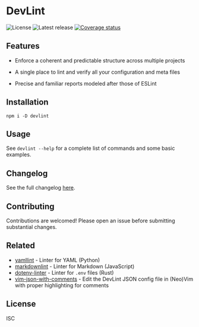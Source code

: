 # DevLint

![License](https://badgen.net/github/license/cheap-glitch/devlint?color=green)
![Latest release](https://badgen.net/github/release/cheap-glitch/devlint?color=green)
[![Coverage status](https://coveralls.io/repos/github/cheap-glitch/devlint/badge.svg?branch=main)](https://coveralls.io/github/cheap-glitch/devlint?branch=main)

## Features

 * Enforce a coherent and predictable structure across multiple projects

 * A single place to lint and verify all your configuration and meta files

 * Precise and familiar reports modeled after those of ESLint

## Installation

```shell
npm i -D devlint
```

## Usage

See `devlint --help` for a complete list of commands and some basic examples.

## Changelog

See the full changelog [here](https://github.com/cheap-glitch/devlint/releases).

## Contributing

Contributions are welcomed! Please open an issue before submitting substantial changes.

## Related

 * [yamllint](https://github.com/adrienverge/yamllint) - Linter for YAML (Python)
 * [markdownlint](https://github.com/DavidAnson/markdownlint) - Linter for Markdown (JavaScript)
 * [dotenv-linter](https://github.com/dotenv-linter/dotenv-linter) - Linter for `.env` files (Rust)
 * [vim-json-with-comments](https://github.com/cheap-glitch/vim-json-with-comments) - Edit the DevLint JSON config file in (Neo)Vim with proper highlighting for comments

## License

ISC
